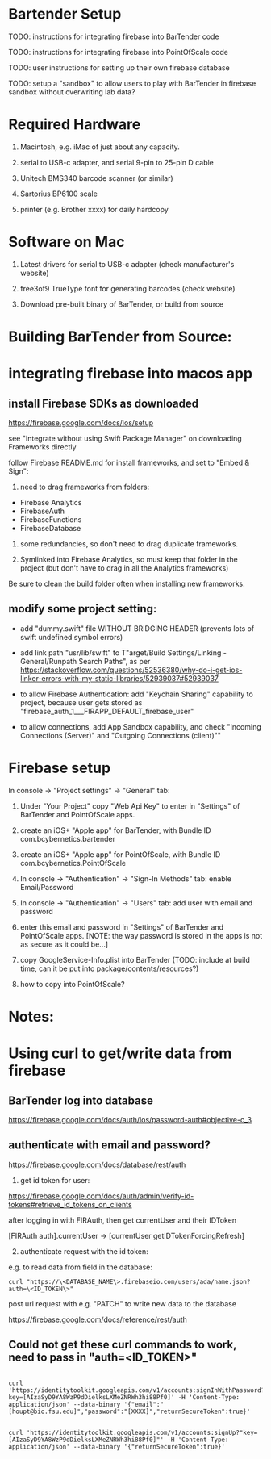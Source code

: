 # Bartender Setup

TODO: instructions for integrating firebase into BarTender code

TODO: instructions for integrating firebase into PointOfScale code

TODO: user instructions for setting up their own firebase database

TODO: setup a "sandbox" to allow users to play with BarTender in firebase sandbox without overwriting lab data?

# Required Hardware

1. Macintosh, e.g. iMac of just about any capacity.

2. serial to USB-c adapter, and serial 9-pin to 25-pin D cable

3. Unitech BMS340 barcode scanner (or similar)

4. Sartorius BP6100 scale

5. printer (e.g. Brother xxxx) for daily hardcopy

# Software on Mac

1. Latest drivers for serial to USB-c adapter (check manufacturer's website)

2. free3of9 TrueType font for generating barcodes (check website)

3. Download pre-built binary of BarTender, or build from source


# Building BarTender from Source:

# integrating firebase into macos app

## install Firebase SDKs as downloaded

https://firebase.google.com/docs/ios/setup

see "Integrate without using Swift Package Manager" on downloading Frameworks directly

follow Firebase README.md for install frameworks, and set to "Embed & Sign":

1. need to drag frameworks from folders:

- Firebase Analytics
- FirebaseAuth
- FirebaseFunctions
- FirebaseDatabase 

1. some redundancies, so don't need to drag duplicate frameworks. 

1. Symlinked into Firebase Analytics, so must keep that folder in the project (but don't have to drag in all the Analytics frameworks)

Be sure to clean the build folder often when installing new frameworks.

## modify some project setting:

- add "dummy.swift" file WITHOUT BRIDGING HEADER (prevents lots of swift undefined symbol errors)

- add link path "usr/lib/swift" to T"arget/Build Settings/Linking - General/Runpath Search Paths", as per https://stackoverflow.com/questions/52536380/why-do-i-get-ios-linker-errors-with-my-static-libraries/52939037#52939037

- to allow Firebase Authentication: add "Keychain Sharing" capability to project, because user gets stored as "firebase_auth_1___FIRAPP_DEFAULT_firebase_user"

- to allow connections, add App Sandbox capability, and check "Incoming Connections (Server)" and "Outgoing Connections (client)""


# Firebase setup

In console -> "Project settings" -> "General" tab:

1. Under "Your Project" copy "Web Api Key" to enter in "Settings" of BarTender and PointOfScale apps.


2. create an iOS+ "Apple app" for BarTender, with Bundle ID com.bcybernetics.bartender

2. create an iOS+ "Apple app" for PointOfScale, with Bundle ID com.bcybernetics.PointOfScale

3. In console -> "Authentication" -> "Sign-In Methods" tab:
    enable Email/Password

4. In console -> "Authentication" -> "Users" tab:
    add user with email and password 
   
4. enter this email and password in "Settings" of BarTender and PointOfScale apps.
    [NOTE: the way password is stored in the apps is not as secure as it could be...]


4. copy GoogleService-Info.plist into BarTender (TODO: include at build time, can it be put into package/contents/resources?)

4. how to copy into PointOfScale?


# Notes:

# Using curl to get/write data from firebase

## BarTender log into database

https://firebase.google.com/docs/auth/ios/password-auth#objective-c_3

## authenticate with email and password?

https://firebase.google.com/docs/database/rest/auth

1. get id token for user: 

https://firebase.google.com/docs/auth/admin/verify-id-tokens#retrieve_id_tokens_on_clients

after logging in with FIRAuth, then get currentUser and their IDToken

[FIRAuth auth].currentUser -> [currentUser getIDTokenForcingRefresh]


2. authenticate request with the id token:

e.g. to read data from field in the database:

```curl "https://\<DATABASE_NAME\>.firebaseio.com/users/ada/name.json?auth=\<ID_TOKEN\>"```

post url request with e.g. "PATCH" to write new data to the database

https://firebase.google.com/docs/reference/rest/auth

## Could not get these curl commands to work, need to pass in "auth=\<ID_TOKEN\>"

```

curl 'https://identitytoolkit.googleapis.com/v1/accounts:signInWithPassword?key=[AIzaSyD9YA8WzP9dDielksLXMeZNRWh3hi88Pf0]' -H 'Content-Type: application/json' --data-binary '{"email":"[houpt@bio.fsu.edu]","password":"[XXXX]","returnSecureToken":true}'


curl 'https://identitytoolkit.googleapis.com/v1/accounts:signUp?"key=[AIzaSyD9YA8WzP9dDielksLXMeZNRWh3hi88Pf0]"' -H 'Content-Type: application/json' --data-binary '{"returnSecureToken":true}'

```

